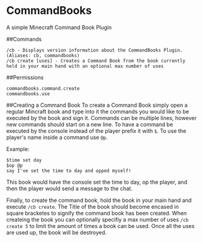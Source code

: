 # CommandBooks
A simple Minecraft Command Book Plugin

##Commands
```
/cb - Displays version information about the CommandBooks Plugin. (Aliases: cb, commandbooks)
/cb create [uses] - Creates a Command Book from the book currently held in your main hand with an optional max number of uses
```

##Permissions
```
commandbooks.command.create
commandbooks.use
```

##Creating a Command Book
To create a Command Book simply open a regular Mincraft book and type into it the commands you would like to be executed by the book and sign it.
Commands can be multiple lines, however new commands should start on a new line.
To have a command be executed by the console instead of the player prefix it with `$`.
To use the player's name inside a command use `@p`.

Example:
```
$time set day
$op @p
say I've set the time to day and opped myself!
```

This book would have the console set the time to day, op the player, and then the player would send a message to the chat.

Finally, to create the command book, hold the book in your main hand and execute `/cb create`.
The Title of the book should become encased in square bracketes to signify the command book has been created.
When createing the book you can optionally specifiy a max number of uses `/cb create 5` to limit the amount of times a book can be used.
Once all the uses are used up, the book will be destroyed.
